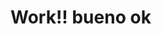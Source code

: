 
<!DOCTYPE html>
<html>
<head>
	<title>Signos</title>

</head>
<body>
	<h1>Work!! bueno ok</h1>
</body>
</html>
